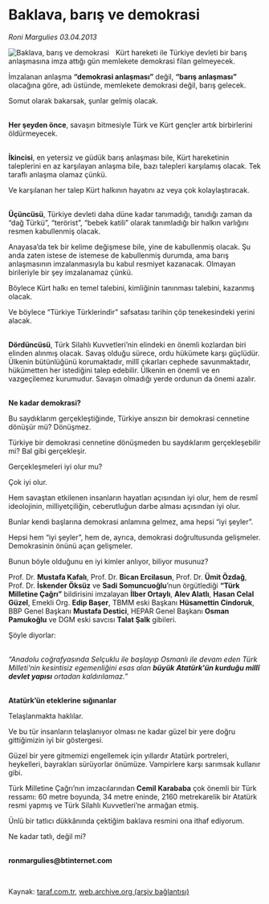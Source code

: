 # Baklava, barış ve demokrasi

*Roni Margulies 03.04.2013*

<div class="yazi"><img align="left" alt="Baklava, barış ve demokrasi" border="0" src="http://www.taraf.com.tr/fotoraflar/makaleler/baklava-baris-ve-demokrasi_9174_orijinal.jpg" style="border-right-width:10px; border-color:#FFFFFF"/><p>Kürt hareketi ile Türkiye devleti bir barış anlaşmasına imza attığı gün memlekete demokrasi filan gelmeyecek.</p>
<p>İmzalanan anlaşma <b>“demokrasi anlaşması”</b> değil, <b>“barış anlaşması”</b> olacağına göre, adı üstünde, memlekete demokrasi değil, barış gelecek.</p>
<p>Somut olarak bakarsak, şunlar gelmiş olacak.</p>
<p><b><br/>Her şeyden önce</b>, savaşın bitmesiyle Türk ve Kürt gençler artık birbirlerini öldürmeyecek.</p>
<p><b><br/>İkincisi</b>, en yetersiz ve güdük barış anlaşması bile, Kürt hareketinin taleplerini en az karşılayan anlaşma bile, bazı talepleri karşılamış olacak. Tek taraflı anlaşma olamaz çünkü.</p>
<p>Ve karşılanan her talep Kürt halkının hayatını az veya çok kolaylaştıracak.</p>
<p><b><br/>Üçüncüsü</b>, Türkiye devleti daha düne kadar tanımadığı, tanıdığı zaman da “dağ Türkü”, “terörist”, “bebek katili” olarak tanımladığı bir halkın varlığını resmen kabullenmiş olacak.</p>
<p>Anayasa’da tek bir kelime değişmese bile, yine de kabullenmiş olacak. Şu anda zaten istese de istemese de kabullenmiş durumda, ama barış anlaşmasının imzalanmasıyla bu kabul resmiyet kazanacak. Olmayan birileriyle bir şey imzalanamaz çünkü.</p>
<p>Böylece Kürt halkı en temel talebini, kimliğinin tanınması talebini, kazanmış olacak.</p>
<p>Ve böylece “Türkiye Türklerindir” safsatası tarihin çöp tenekesindeki yerini alacak.</p>
<p><b><br/>Dördüncüsü</b>, Türk Silahlı Kuvvetleri’nin elindeki en önemli kozlardan biri elinden alınmış olacak. Savaş olduğu sürece, ordu hükümete karşı güçlüdür. Ülkenin bütünlüğünü korumaktadır, millî çıkarları cephede savunmaktadır, hükümetten her istediğini talep edebilir. Ülkenin en önemli ve en vazgeçilemez kurumudur. Savaşın olmadığı yerde ordunun da önemi azalır.</p>
<p><b><br/>Ne kadar demokrasi?</b></p>
<p>Bu saydıklarım gerçekleştiğinde, Türkiye ansızın bir demokrasi cennetine dönüşür mü? Dönüşmez.</p>
<p>Türkiye bir demokrasi cennetine dönüşmeden bu saydıklarım gerçekleşebilir mi? Bal gibi gerçekleşir.</p>
<p>Gerçekleşmeleri iyi olur mu?</p>
<p>Çok iyi olur.</p>
<p>Hem savaştan etkilenen insanların hayatları açısından iyi olur, hem de resmî ideolojinin, milliyetçiliğin, ceberutluğun darbe alması açısından iyi olur.</p>
<p>Bunlar kendi başlarına demokrasi anlamına gelmez, ama hepsi “iyi şeyler”.</p>
<p>Hepsi hem “iyi şeyler”, hem de, ayrıca, demokrasi doğrultusunda gelişmeler. Demokrasinin önünü açan gelişmeler.</p>
<p>Bunun böyle olduğunu en iyi kimler anlıyor, biliyor musunuz?</p>
<p>Prof. Dr. <b>Mustafa Kafalı</b>, Prof. Dr. <b>Bican Ercilasun</b>, Prof. Dr. <b>Ümit Özdağ</b>, Prof. Dr. <b>İskender Öksüz</b> ve <b>Sadi Somuncuoğlu</b>’nun örgütlediği <b>“Türk Milletine Çağrı”</b> bildirisini imzalayan <b>İlber Ortaylı</b>, <b>Alev Alatlı</b>, <b>Hasan Celal Güzel</b>, Emekli Org. <b>Edip Başer</b>, TBMM eski Başkanı <b>Hüsamettin Cindoruk</b>, BBP Genel Başkanı <b>Mustafa Destici</b>, HEPAR Genel Başkanı <b>Osman Pamukoğlu</b> ve DGM eski savcısı <b>Talat Şalk</b> gibileri.</p>
<p>Şöyle diyorlar:</p>
<p><i><br/>“Anadolu coğrafyasında Selçuklu ile başlayıp Osmanlı ile devam eden Türk Milleti'nin kesintisiz egemenliğini esas alan <b>büyük</b> <b>Atatürk'ün kurduğu millî devlet yapısı</b> ortadan kaldırılamaz.</i><i>”</i></p>
<p><b><br/>Atatürk’ün eteklerine sığınanlar</b></p>
<p>Telaşlanmakta haklılar.</p>
<p>Ve bu tür insanların telaşlanıyor olması ne kadar güzel bir yere doğru gittiğimizin iyi bir göstergesi.</p>
<p>Güzel bir yere gitmemizi engellemek için yıllardır Atatürk portreleri, heykelleri, bayrakları sürüyorlar önümüze. Vampirlere karşı sarımsak kullanır gibi.</p>
<p>Türk Milletine Çağrı’nın imzacılarından <b>Cemil Karababa</b> çok önemli bir Türk ressamı: 60 metre boyunda, 34 metre eninde, 2160 metrekarelik bir Atatürk resmi yapmış ve Türk Silahlı Kuvvetleri’ne armağan etmiş.</p>
<p>Ünlü bir tatlıcı dükkânında çektiğim baklava resmini ona ithaf ediyorum.</p>
<p>Ne kadar tatlı, değil mi?</p><b>
<p><br/>ronmargulies@btinternet.com</p>
<p></p></b> 
</div>

Kaynak: [taraf.com.tr](http://www.taraf.com.tr/roni-margulies/makale-baklava-baris-ve-demokrasi.htm), [web.archive.org (arşiv bağlantısı)](http://web.archive.org/web/20131107151915/http://www.taraf.com.tr/roni-margulies/makale-baklava-baris-ve-demokrasi.htm)
